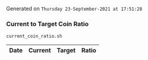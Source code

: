 Generated on `Thursday 23-September-2021 at 17:51:28`

### Current to Target Coin Ratio
`current_coin_ratio.sh`

Date|Current|Target|Ratio
---|---|---|---
